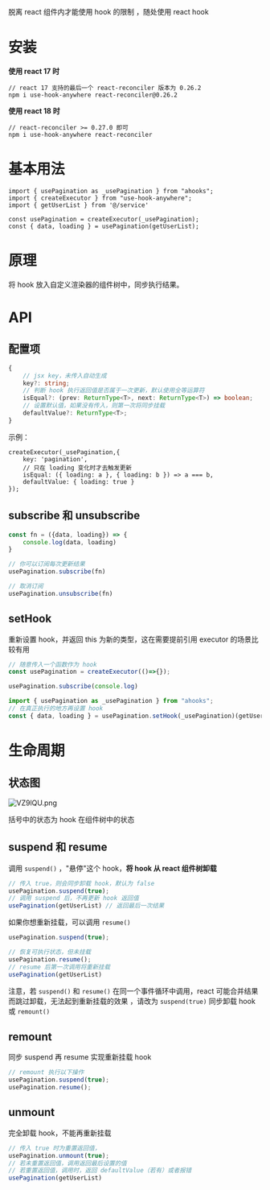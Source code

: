 脱离 react 组件内才能使用 hook 的限制 ，随处使用 react hook

# 安装

**使用 react 17 时**
```
// react 17 支持的最后一个 react-reconciler 版本为 0.26.2
npm i use-hook-anywhere react-reconciler@0.26.2
```

**使用 react 18 时**
```
// react-reconciler >= 0.27.0 即可
npm i use-hook-anywhere react-reconciler
```

# 基本用法
```tsx
import { usePagination as _usePagination } from "ahooks";
import { createExecutor } from "use-hook-anywhere";
import { getUserList } from '@/service'

const usePagination = createExecutor(_usePagination);
const { data, loading } = usePagination(getUserList);
```

# 原理

将 hook 放入自定义渲染器的组件树中，同步执行结果。

# API

## 配置项
```ts
{
    // jsx key，未传入自动生成
    key?: string;
    // 判断 hook 执行返回值是否属于一次更新，默认使用全等运算符
    isEqual?: (prev: ReturnType<T>, next: ReturnType<T>) => boolean;
    // 设置默认值，如果没有传入，则第一次将同步挂载
    defaultValue?: ReturnType<T>;
}
```

示例：
```tsx
createExecutor(_usePagination,{
    key: 'pagination',
    // 只在 loading 变化时才去触发更新
    isEqual: ({ loading: a }, { loading: b }) => a === b,
    defaultValue: { loading: true }
});
```

## subscribe 和 unsubscribe

```ts
const fn = ({data, loading}) => {
    console.log(data, loading)
}

// 你可以订阅每次更新结果
usePagination.subscribe(fn)

// 取消订阅
usePagination.unsubscribe(fn)
```

## setHook
重新设置 hook，并返回 this 为新的类型，这在需要提前引用 executor 的场景比较有用

```ts
// 随意传入一个函数作为 hook
const usePagination = createExecutor(()=>{});

usePagination.subscribe(console.log)

import { usePagination as _usePagination } from "ahooks";
// 在真正执行的地方再设置 hook
const { data, loading } = usePagination.setHook(_usePagination)(getUserList);
```

# 生命周期

## 状态图

![VZ9lQU.png](https://i.328888.xyz/2023/05/15/VZ9lQU.png)

括号中的状态为 hook 在组件树中的状态
## suspend 和 resume

调用 `suspend()` ，"悬停"这个 hook，**将 hook 从 react 组件树卸载**
```ts
// 传入 true，则会同步卸载 hook，默认为 false
usePagination.suspend(true);
// 调用 suspend 后，不再更新 hook 返回值
usePagination(getUserList) // 返回最后一次结果
```

如果你想重新挂载，可以调用 `resume()`
```ts
usePagination.suspend(true);

// 恢复可执行状态，但未挂载
usePagination.resume();
// resume 后第一次调用将重新挂载
usePagination(getUserList)
```

注意，若 `suspend()` 和 `resume()` 在同一个事件循环中调用，react 可能合并结果而跳过卸载，无法起到重新挂载的效果 ，请改为 `suspend(true)` 同步卸载 hook 或 `remount()`

## remount 
同步 suspend 再 resume 实现重新挂载 hook
```ts
// remount 执行以下操作
usePagination.suspend(true);
usePagination.resume();
```

## unmount
完全卸载 hook，不能再重新挂载
```ts
// 传入 true 时为重置返回值，
usePagination.unmount(true);
// 若未重置返回值，调用返回最后设置的值
// 若重置返回值，调用时，返回 defaultValue（若有）或者报错
usePagination(getUserList)
```